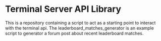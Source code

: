 # Terminal Server API Library
This is a repository containing a script to act as a starting point to interact with the terminal api.
The leaderboard_matches_generator is an example script to generator a forum post about recent leaderboard matches.